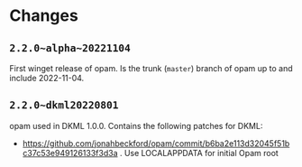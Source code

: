 # Changes

## `2.2.0~alpha~20221104`

First winget release of opam. Is the trunk (`master`) branch of opam
up to and include 2022-11-04.

## `2.2.0~dkml20220801`

opam used in DKML 1.0.0. Contains the following patches for DKML:
* https://github.com/jonahbeckford/opam/commit/b6ba2e113d32045f51bc37c53e949126133f3d3a .
  Use LOCALAPPDATA for initial Opam root
